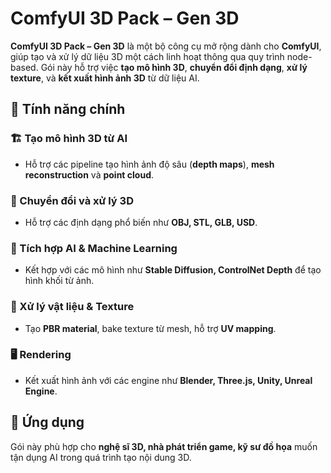 # ComfyUI 3D Pack – Gen 3D  

**ComfyUI 3D Pack – Gen 3D** là một bộ công cụ mở rộng dành cho **ComfyUI**, giúp tạo và xử lý dữ liệu 3D một cách linh hoạt thông qua quy trình node-based. Gói này hỗ trợ việc **tạo mô hình 3D**, **chuyển đổi định dạng**, **xử lý texture**, và **kết xuất hình ảnh 3D** từ dữ liệu AI.  

## 🌟 Tính năng chính  

### 🏗️ Tạo mô hình 3D từ AI  
- Hỗ trợ các pipeline tạo hình ảnh độ sâu (**depth maps**), **mesh reconstruction** và **point cloud**.  

### 🔄 Chuyển đổi và xử lý 3D  
- Hỗ trợ các định dạng phổ biến như **OBJ, STL, GLB, USD**.  

### 🤖 Tích hợp AI & Machine Learning  
- Kết hợp với các mô hình như **Stable Diffusion, ControlNet Depth** để tạo hình khối từ ảnh.  

### 🎨 Xử lý vật liệu & Texture  
- Tạo **PBR material**, bake texture từ mesh, hỗ trợ **UV mapping**.  

### 🖥️ Rendering  
- Kết xuất hình ảnh với các engine như **Blender, Three.js, Unity, Unreal Engine**.  

## 🎯 Ứng dụng  
Gói này phù hợp cho **nghệ sĩ 3D, nhà phát triển game, kỹ sư đồ họa** muốn tận dụng AI trong quá trình tạo nội dung 3D.  